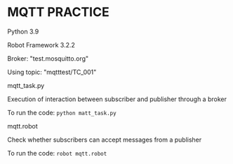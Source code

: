 # MQTT PRACTICE
Python 3.9

Robot Framework 3.2.2

Broker: "test.mosquitto.org" 

Using topic: "mqtttest/TC_001"

mqtt_task.py

Execution of interaction between subscriber and publisher through a broker

To run the code:  ```python matt_task.py```


mqtt.robot

Check whether subscribers can accept messages from a publisher

To run the code: ```robot mqtt.robot```


